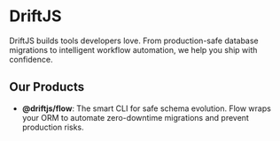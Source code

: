 # DriftJS

DriftJS builds tools developers love. From production-safe database migrations to intelligent workflow automation, we help you ship with confidence.

## Our Products

*   **@driftjs/flow**: The smart CLI for safe schema evolution. Flow wraps your ORM to automate zero-downtime migrations and prevent production risks.